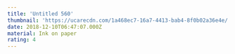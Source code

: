 ```yaml
---
title: 'Untitled 560'
thumbnail: 'https://ucarecdn.com/1a468ec7-16a7-4413-bab4-8f0b02a36e4e/'
date: 2018-12-10T06:47:07.000Z
material: Ink on paper
rating: 4
---
```

